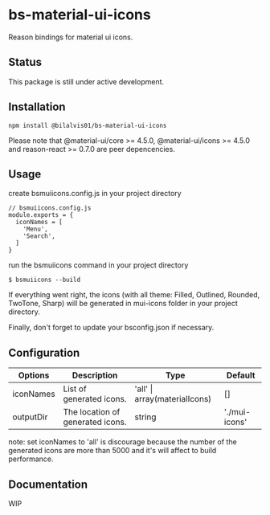 # bs-material-ui-icons
Reason bindings for material ui icons.

## Status

This package is still under active development.

## Installation

```
npm install @bilalvis01/bs-material-ui-icons
```

Please note that @material-ui/core >= 4.5.0, @material-ui/icons >= 4.5.0 and reason-react >= 0.7.0 are peer depencencies.

## Usage

create bsmuiicons.config.js in your project directory

```
// bsmuiicons.config.js
module.exports = {
  iconNames = [
    'Menu',
    'Search',
  ]
}
```

run the bsmuiicons command in your project directory

```
$ bsmuiicons --build
```

If everything went right, the icons (with all theme: Filled, Outlined, Rounded, TwoTone, Sharp) will be generated in mui-icons folder in your project directory.

Finally, don't forget to update your bsconfig.json if necessary.

## Configuration

| Options | Description | Type | Default |
| --- | --- | --- | --- |
| iconNames | List of generated icons. | 'all' \| array(materialIcons) | \[\] |
| outputDir | The location of generated icons. | string | './mui-icons' |

note: set iconNames to 'all' is discourage because the number of the generated icons are more than 5000 and it's will affect to build performance.

## Documentation

WIP
